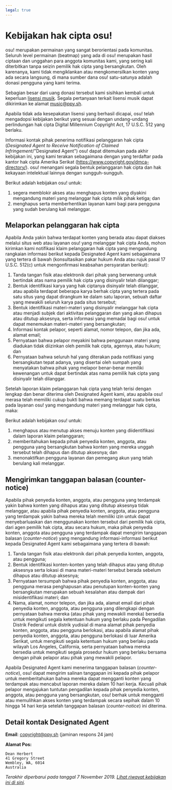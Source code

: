 ```yaml
---
legal: true
---
```


# Kebijakan hak cipta osu!

osu! merupakan permainan yang sangat berorientasi pada komunitas. Seluruh level permainan (beatmap) yang ada di osu! merupakan hasil ciptaan dan unggahan para anggota komunitas kami, yang sering kali diterbitkan tanpa seizin pemilik hak cipta yang bersangkutan. Oleh karenanya, kami tidak mengiklankan atau mengkomersilkan konten yang ada secara langsung, di mana sumber dana osu! satu-satunya adalah donasi pengguna yang kami terima.

Sebagian besar dari uang donasi tersebut kami sisihkan kembali untuk keperluan [lisensi musik](/wiki/Legal/Music_licensing). Segala pertanyaan terkait lisensi musik dapat dikirimkan ke alamat [music@ppy.sh](mailto:music@ppy.sh).

Apabila tidak ada kesepakatan lisensi yang berhasil dicapai, osu! telah mengadopsi kebijakan berikut yang sesuai dengan undang-undang perlindungan hak cipta Digital Millennium Copyright Act, 17 U.S.C. 512 yang berlaku.

Informasi kontak pihak penerima notifikasi pelanggaran hak cipta (*Designated Agent to Receive Notification of Claimed Infringement*/"Designated Agent") osu! dapat ditemukan pada akhir kebijakan ini, yang kami terakan sebagaimana dengan yang terdaftar pada kantor hak cipta Amerika Serikat (<https://www.copyright.gov/dmca-directory/>). osu! menangani segala bentuk pelanggaran hak cipta dan hak kekayaan intelektual lainnya dengan sungguh-sungguh.

Berikut adalah kebijakan osu! untuk:

1. segera memblokir akses atau menghapus konten yang diyakini mengandung materi yang melanggar hak cipta milik pihak ketiga; dan
2. menghapus serta memberhentikan layanan kami bagi para pengguna yang sudah berulang kali melanggar.

## Melaporkan pelanggaran hak cipta

Apabila Anda yakin bahwa terdapat konten yang berada atau dapat diakses melalui situs web atau layanan osu! yang melanggar hak cipta Anda, mohon kirimkan kami notifikasi klaim pelanggaran hak cipta yang mengandung rangkaian informasi berikut kepada Designated Agent kami sebagaimana yang tertera di bawah (konsultasikan pakar hukum Anda atau rujuk pasal 17 U.S.C. 512(c) untuk mengonfirmasi keabsahan persyaratan berikut):

1. Tanda tangan fisik atau elektronik dari pihak yang berwenang untuk bertindak atas nama pemilik hak cipta yang disinyalir telah dilanggar;
2. Bentuk identifikasi karya yang hak ciptanya disinyalir telah dilanggar, atau apabila terdapat beberapa karya berhak cipta yang tertera pada satu situs yang dapat dirangkum ke dalam satu laporan, sebuah daftar yang mewakili seluruh karya pada situs tersebut;
3. Bentuk identifikasi materi-materi yang disinyalir melanggar hak cipta atau menjadi subjek dari aktivitas pelanggaran dan yang akan dihapus atau ditutup aksesnya, serta informasi yang memadai bagi osu! untuk dapat menemukan materi-materi yang bersangkutan;
4. Informasi kontak pelapor, seperti alamat, nomor telepon, dan jika ada, alamat email;
5. Pernyataan bahwa pelapor meyakini bahwa penggunaan materi yang diadukan tidak diizinkan oleh pemilik hak cipta, agennya, atau hukum; dan
6. Pernyataan bahwa seluruh hal yang diterakan pada notifikasi yang bersangkutan tepat adanya, yang disertai oleh sumpah yang menyatakan bahwa pihak yang melapor benar-benar memiliki kewenangan untuk dapat bertindak atas nama pemilik hak cipta yang disinyalir telah dilanggar.

Setelah laporan klaim pelanggaran hak cipta yang telah terisi dengan lengkap dan benar diterima oleh Designated Agent kami, atau apabila osu! merasa telah memiliki cukup bukti bahwa memang terdapat suatu berkas pada layanan osu! yang mengandung materi yang melanggar hak cipta, maka:

Berikut adalah kebijakan osu! untuk:

1. menghapus atau menutup akses menuju konten yang diidentifikasi dalam laporan klaim pelanggaran;
2. memberitahukan kepada pihak penyedia konten, anggota, atau pengguna yang bersangkutan bahwa konten yang mereka unggah tersebut telah dihapus dan ditutup aksesnya; dan
3. menonaktifkan pengguna layanan dan pemegang akun yang telah berulang kali melanggar.

## Mengirimkan tanggapan balasan (counter-notice)

Apabila pihak penyedia konten, anggota, atau pengguna yang terdampak yakin bahwa konten yang dihapus atau yang ditutup aksesnya tidak melanggar, atau apabila pihak penyedia konten, anggota, atau pengguna yang terdampak yakin bahwa mereka telah memiliki izin untuk dapat menyebarluaskan dan menggunakan konten tersebut dari pemilik hak cipta, dari agen pemilik hak cipta, atau secara hukum, maka pihak penyedia konten, anggota atau pengguna yang terdampak dapat mengirim tanggapan balasan (*counter-notice*) yang mengandung informasi-informasi berikut kepada Designated Agent kami sebagaimana yang tertera di bawah:

1. Tanda tangan fisik atau elektronik dari pihak penyedia konten, anggota, atau pengguna;
2. Bentuk identifikasi konten-konten yang telah dihapus atau yang ditutup aksesnya serta lokasi di mana materi-materi tersebut berada sebelum dihapus atau ditutup aksesnya;
3. Pernyataan tersumpah bahwa pihak penyedia konten, anggota, atau pengguna merasa penghapusan atau penutupan konten-konten yang bersangkutan merupakan sebuah kesalahan atau dampak dari misidentifikasi materi; dan
4. Nama, alamat, nomor telepon, dan jika ada, alamat email dari pihak penyedia konten, anggota, atau pengguna yang dilengkapi dengan pernyataan bahwa mereka (atau pihak yang mewakili mereka) bersedia untuk mengikuti segala ketentuan hukum yang berlaku pada Pengadilan Distrik Federal untuk distrik yudisial di mana alamat pihak penyedia konten, anggota, atau pengguna berlokasi, atau apabila alamat pihak penyedia konten, anggota, atau pengguna berlokasi di luar Amerika Serikat, untuk mengikuti segala ketentuan hukum yang berlaku pada wilayah Los Angeles, California, serta pernyataan bahwa mereka bersedia untuk mengikuti segala prosedur hukum yang berlaku bersama dengan pihak pelapor atau pihak yang mewakili pelapor.

Apabila Designated Agent kami menerima tanggapan balasan (*counter-notice*), osu! dapat mengirim salinan tanggapan ini kepada pihak pelapor untuk memberitahukan bahwa mereka dapat mengganti konten yang terdampak atau mencabut laporan mereka dalam 10 hari kerja. Kecuali pihak pelapor mengajukan tuntutan pengadilan kepada pihak penyedia konten, anggota, atau pengguna yang bersangkutan, osu! berhak untuk mengganti atau memulihkan akses konten yang terdampak secara sepihak dalam 10 hingga 14 hari kerja setelah tanggapan balasan (*counter-notice*) ini diterima.

## Detail kontak Designated Agent

**Email**: [copyright@ppy.sh](mailto:copyright@ppy.sh) (jaminan respons 24 jam)

**Alamat Pos:**

```
Dean Herbert
41 Gregory Street
Wembley, WA, 6014
Australia
```

*Terakhir diperbarui pada tanggal 7 November 2019. [Lihat riwayat kebijakan ini di sini](https://github.com/ppy/osu-wiki/commits/master/wiki/Legal/Copyright/en.md).*
